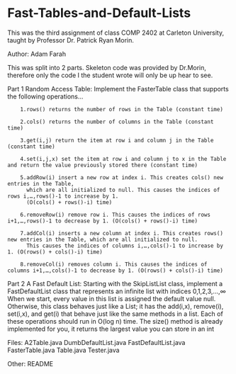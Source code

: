 # Fast-Tables-and-Default-Lists
This was the third assignment of class COMP 2402 at Carleton University, taught by Professor Dr. Patrick Ryan Morin.

Author: Adam Farah

This was split into 2 parts. Skeleton code was provided by Dr.Morin, therefore only the code I the student wrote will only be up hear to see.

Part 1 Random Access Table: 
        Implement the FasterTable class that supports the following operations...
        
        1.rows() returns the number of rows in the Table (constant time)
        
        2.cols() returns the number of columns in the Table (constant time)
        
        3.get(i,j) return the item at row i and column j in the Table (constant time)
        
        4.set(i,j,x) set the item at row i and column j to x in the Table and return the value previously stored there (constant time)
        
        5.addRow(i) insert a new row at index i. This creates cols() new entries in the Table, 
          which are all initialized to null. This causes the indices of rows i,…,rows()-1 to increase by 1. 
          (O(cols() + rows()-i) time)
        
        6.removeRow(i) remove row i. This causes the indices of rows i+1,…,rows()-1 to decrease by 1. (O(cols() + rows()-i) time)
        
        7.addCol(i) inserts a new column at index i. This creates rows() new entries in the Table, which are all initialized to null. 
          This causes the indices of columns i,…,cols()-1 to increase by 1. (O(rows() + cols()-i) time)
        
        8.removeCol(i) removes column i. This causes the indices of columns i+1,…,cols()-1 to decrease by 1. (O(rows() + cols()-i) time)

Part 2 A Fast Default List:
  Starting with the SkipListList class, implement a FastDefaultList class that represents an infinite list with indices 0,1,2,3,…,∞ 
  When we start, every value in this list is assigned the default value null. Otherwise, this class behaves just like a List; 
  it has the add(i,x), remove(i), set(i,x), and get(i) that behave just like the same methods in a list. 
  Each of these operations should run in O(log n) time. The size() method is already implemented for you, 
  it returns the largest value you can store in an int
       


Files:
  A2Table.java
  DumbDefaultList.java
  FastDefaultList.java
  FasterTable.java
  Table.java
  Tester.java

Other: README
